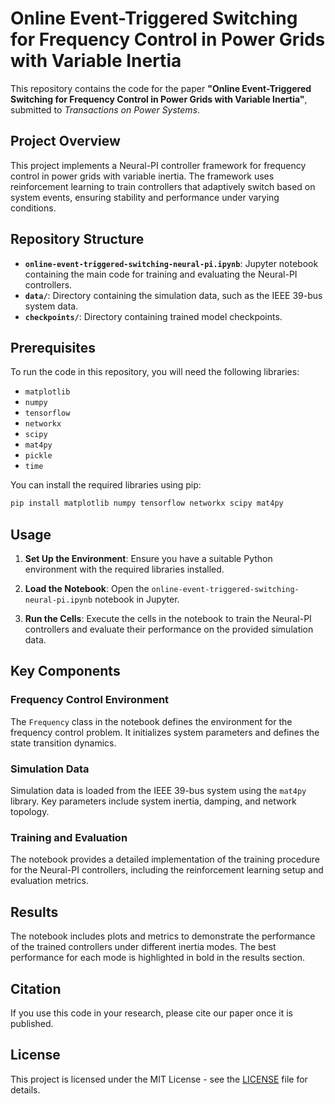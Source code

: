 # Online Event-Triggered Switching for Frequency Control in Power Grids with Variable Inertia

This repository contains the code for the paper **"Online Event-Triggered Switching for Frequency Control in Power Grids with Variable Inertia"**, submitted to *Transactions on Power Systems*.

## Project Overview

This project implements a Neural-PI controller framework for frequency control in power grids with variable inertia. The framework uses reinforcement learning to train controllers that adaptively switch based on system events, ensuring stability and performance under varying conditions.

## Repository Structure

- **`online-event-triggered-switching-neural-pi.ipynb`**: Jupyter notebook containing the main code for training and evaluating the Neural-PI controllers.
- **`data/`**: Directory containing the simulation data, such as the IEEE 39-bus system data.
- **`checkpoints/`**: Directory containing trained model checkpoints.

## Prerequisites

To run the code in this repository, you will need the following libraries:

- `matplotlib`
- `numpy`
- `tensorflow`
- `networkx`
- `scipy`
- `mat4py`
- `pickle`
- `time`

You can install the required libraries using pip:
```bash
pip install matplotlib numpy tensorflow networkx scipy mat4py
```

## Usage

1. **Set Up the Environment**: Ensure you have a suitable Python environment with the required libraries installed.

2. **Load the Notebook**: Open the `online-event-triggered-switching-neural-pi.ipynb` notebook in Jupyter.

3. **Run the Cells**: Execute the cells in the notebook to train the Neural-PI controllers and evaluate their performance on the provided simulation data.

## Key Components

### Frequency Control Environment

The `Frequency` class in the notebook defines the environment for the frequency control problem. It initializes system parameters and defines the state transition dynamics.

### Simulation Data

Simulation data is loaded from the IEEE 39-bus system using the `mat4py` library. Key parameters include system inertia, damping, and network topology.

### Training and Evaluation

The notebook provides a detailed implementation of the training procedure for the Neural-PI controllers, including the reinforcement learning setup and evaluation metrics.

## Results

The notebook includes plots and metrics to demonstrate the performance of the trained controllers under different inertia modes. The best performance for each mode is highlighted in bold in the results section.

## Citation

If you use this code in your research, please cite our paper once it is published.

<!-- ```bibtex
@article{author2024online,
  title={Online Event-Triggered Switching for Frequency Control in Power Grids with Variable Inertia},
  author={Your Name and Co-authors},
  journal={Transactions on Power Systems},
  year={2024}
}
``` -->

## License

This project is licensed under the MIT License - see the [LICENSE](LICENSE) file for details.

